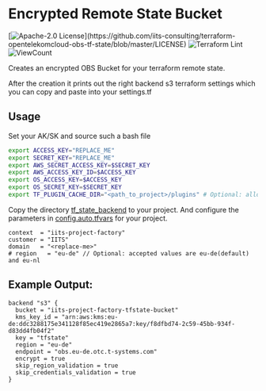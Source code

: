 # Encrypted Remote State Bucket

[![Apache-2.0 License](https://img.shields.io/badge/License-Apache%202.0-blue.svg?)](https://github.com/iits-consulting/terraform-opentelekomcloud-obs-tf-state/blob/master/LICENSE)
![Terraform Lint](https://github.com/iits-consulting/terraform-opentelekomcloud-obs-tf-state/workflows/terraform-lint/badge.svg)
![ViewCount](https://views.whatilearened.today/views/github/iits-consulting/terraform-opentelekomcloud-obs-tf-state.svg)


Creates an encrypted OBS Bucket for your terraform remote state.

After the creation it prints out the right backend s3 terraform settings which you can copy
and paste into your settings.tf

## Usage

Set your AK/SK and source such a bash file

```bash
export ACCESS_KEY="REPLACE_ME" 
export SECRET_KEY="REPLACE_ME" 
export AWS_SECRET_ACCESS_KEY=$SECRET_KEY 
export AWS_ACCESS_KEY_ID=$ACCESS_KEY 
export OS_ACCESS_KEY=$ACCESS_KEY 
export OS_SECRET_KEY=$SECRET_KEY
export TF_PLUGIN_CACHE_DIR="<path_to_project>/plugins" # Optional: allows plugin caching for terraform
```

Copy the directory [tf_state_backend](.) to your project. And configure the parameters in [config.auto.tfvars](./config.auto.tfvars) for your project.
```hcl
context  = "iits-project-factory"
customer = "IITS"
domain   = "<replace-me>"
# region   = "eu-de" // Optional: accepted values are eu-de(default) and eu-nl
```
## Example Output:
```hcl
backend "s3" {
  bucket = "iits-project-factory-tfstate-bucket"
  kms_key_id = "arn:aws:kms:eu-de:ddc3288175e341128f85ec419e2865a7:key/f8dfbd74-2c59-45bb-934f-d83dd4fb04f2"
  key = "tfstate"
  region = "eu-de"
  endpoint = "obs.eu-de.otc.t-systems.com"
  encrypt = true
  skip_region_validation = true
  skip_credentials_validation = true
}
```